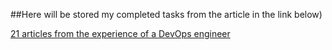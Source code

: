 ##Here will be stored my completed tasks from the article in the link below)

[21 articles from the experience of a DevOps engineer](https://tproger.ru/articles/21-zadacha-iz-opyta-devops-inzhenera/)